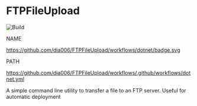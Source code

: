 # FTPFileUpload

![Build](./.github/workflows/dotnet.yml)

NAME 

https://github.com/dia006/FTPFileUpload/workflows/dotnet/badge.svg
  
PATH

https://github.com/dia006/FTPFileUpload/workflows/.github/workflows/dotnet.yml

A simple command line utility to transfer a file to an FTP server. Useful for automatic deployment
